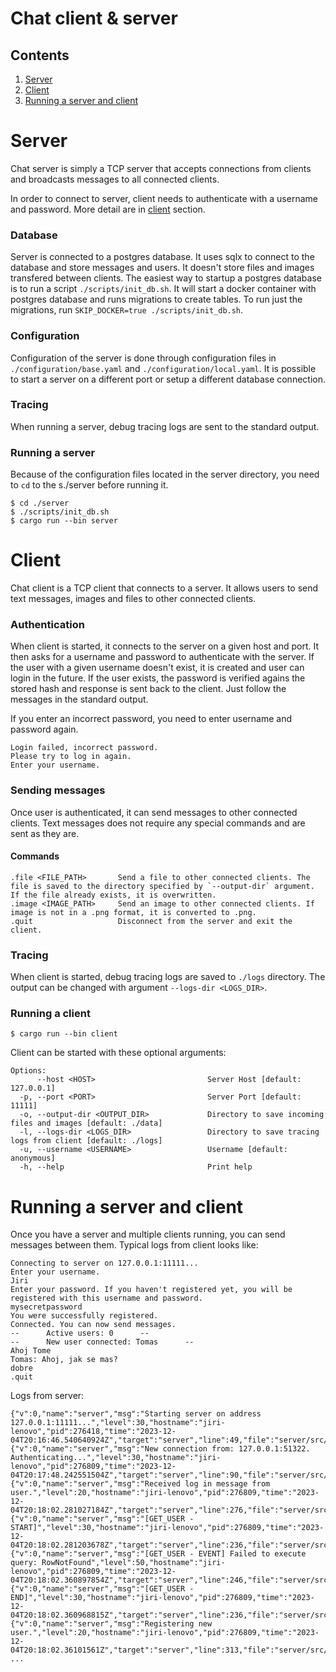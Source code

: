 # Chat client & server

## Contents
1. [Server](#server)
2. [Client](#client)
3. [Running a server and client](#running-a-server-and-client)

# Server

Chat server is simply a TCP server that accepts connections from clients and broadcasts messages to all connected clients. 

In order to connect to server, client needs to authenticate with a username and password. More detail are in [client](#client) section.

### Database
Server is connected to a postgres database. It uses sqlx to connect to the database and store messages and users. It doesn't store files and images transfered between clients.
The easiest way to startup a postgres database is to run a script `./scripts/init_db.sh`. It will start a docker container with postgres database and runs migrations to create tables.
To run just the migrations, run `SKIP_DOCKER=true ./scripts/init_db.sh`. 

### Configuration
Configuration of the server is done through configuration files in `./configuration/base.yaml` and `./configuration/local.yaml`.
It is possible to start a server on a different port or setup a different database connection.

### Tracing
When running a server, debug tracing logs are sent to the standard output.

### Running a server
Because of the configuration files located in the server directory, you need to `cd` to the s./server before running it.

```
$ cd ./server
$ ./scripts/init_db.sh
$ cargo run --bin server
```


# Client

Chat client is a TCP client that connects to a server. It allows users to send text messages, images and files to other connected clients.

### Authentication
When client is started, it connects to the server on a given host and port. It then asks for a username and password to authenticate with the server.
If the user with a given username doesn't exist, it is created and user can login in the future. If the user exists, the password is verified agains the stored hash and
response is sent back to the client. Just follow the messages in the standard output.

If you enter an incorrect password, you need to enter username and password again.
```
Login failed, incorrect password.
Please try to log in again.
Enter your username.
```



### Sending messages
Once user is authenticated, it can send messages to other connected clients.
Text messages does not require any special commands and are sent as they are.

#### Commands
```
.file <FILE_PATH>       Send a file to other connected clients. The file is saved to the directory specified by `--output-dir` argument. If the file already exists, it is overwritten.
.image <IMAGE_PATH>     Send an image to other connected clients. If image is not in a .png format, it is converted to .png.
.quit                   Disconnect from the server and exit the client.
```
### Tracing
When client is started, debug tracing logs are saved to `./logs` directory. The output can be changed with argument `--logs-dir <LOGS_DIR>`.

### Running a client

```
$ cargo run --bin client 
```

Client can be started with these optional arguments:

```
Options:
      --host <HOST>                         Server Host [default: 127.0.0.1]
  -p, --port <PORT>                         Server Port [default: 11111]
  -o, --output-dir <OUTPUT_DIR>             Directory to save incoming files and images [default: ./data]
  -l, --logs-dir <LOGS_DIR>                 Directory to save tracing logs from client [default: ./logs]
  -u, --username <USERNAME>                 Username [default: anonymous]
  -h, --help                                Print help
  ```

# Running a server and client

Once you have a server and multiple clients running, you can send messages between them.
Typical logs from client looks like:

```
Connecting to server on 127.0.0.1:11111...
Enter your username.
Jiri
Enter your password. If you haven't registered yet, you will be registered with this username and password.
mysecretpassword
You were successfully registered.
Connected. You can now send messages.
--      Active users: 0      --
--      New user connected: Tomas      --
Ahoj Tome
Tomas: Ahoj, jak se mas?
dobre
.quit
```

Logs from server:
```
{"v":0,"name":"server","msg":"Starting server on address 127.0.0.1:11111...","level":30,"hostname":"jiri-lenovo","pid":276418,"time":"2023-12-04T20:16:46.540640924Z","target":"server","line":49,"file":"server/src/main.rs"}
{"v":0,"name":"server","msg":"New connection from: 127.0.0.1:51322. Authenticating...","level":30,"hostname":"jiri-lenovo","pid":276809,"time":"2023-12-04T20:17:48.242551504Z","target":"server","line":90,"file":"server/src/main.rs"}
{"v":0,"name":"server","msg":"Received log in message from user.","level":20,"hostname":"jiri-lenovo","pid":276809,"time":"2023-12-04T20:18:02.281027184Z","target":"server","line":276,"file":"server/src/main.rs"}
{"v":0,"name":"server","msg":"[GET_USER - START]","level":30,"hostname":"jiri-lenovo","pid":276809,"time":"2023-12-04T20:18:02.281203678Z","target":"server","line":236,"file":"server/src/main.rs","username":"Jiri"}
{"v":0,"name":"server","msg":"[GET_USER - EVENT] Failed to execute query: RowNotFound","level":50,"hostname":"jiri-lenovo","pid":276809,"time":"2023-12-04T20:18:02.360897854Z","target":"server","line":246,"file":"server/src/main.rs","username":"Jiri"}
{"v":0,"name":"server","msg":"[GET_USER - END]","level":30,"hostname":"jiri-lenovo","pid":276809,"time":"2023-12-04T20:18:02.360968815Z","target":"server","line":236,"file":"server/src/main.rs","elapsed_milliseconds":79,"username":"Jiri"}
{"v":0,"name":"server","msg":"Registering new user.","level":20,"hostname":"jiri-lenovo","pid":276809,"time":"2023-12-04T20:18:02.36101561Z","target":"server","line":313,"file":"server/src/main.rs"}
...
```